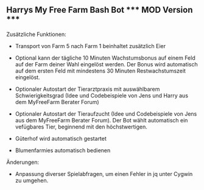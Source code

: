 Harrys My Free Farm Bash Bot *** MOD Version ***
------------------------------------------------

Zusätzliche Funktionen:
- Transport von Farm 5 nach Farm 1 beinhaltet zusätzlich Eier

- Optional kann der tägliche 10 Minuten Wachstumsbonus auf einem Feld auf der Farm deiner Wahl eingelöst werden. Der Bonus wird automatisch auf dem ersten Feld mit mindestens 30 Minuten Restwachstumszeit eingelöst.

- Optionaler Autostart der Tierarztpraxis mit auswählbarem Schwierigkeitsgrad (Idee und Codebeispiele von Jens und Harry aus dem MyFreeFarm Berater Forum)

- Optionaler Autostart der Tieraufzucht (Idee und Codebeispiele von Jens aus dem MyFreeFarm Berater Forum). Der Bot wählt automatisch ein vefügbares Tier, beginnend mit den höchstwertigen.

- Güterhof wird automatisch gestartet

- Blumenfarmies automatisch bedienen

Änderungen:
- Anpassung diverser Spielabfragen, um einen Fehler in jq unter Cygwin zu umgehen.